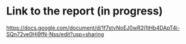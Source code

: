 # Link to the report (in progress)
https://docs.google.com/document/d/1f7stvNoEJ0wR2j1tHb4DApT4i-SQn72ve0Hj9fN-Nss/edit?usp=sharing
